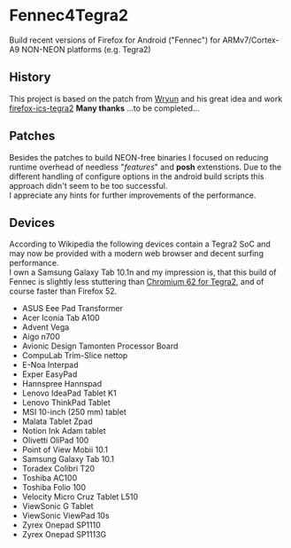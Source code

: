 # Fennec4Tegra2
 Build recent versions of Firefox for Android ("Fennec") for ARMv7/Cortex-A9 NON-NEON platforms (e.g. Tegra2) 

## History
This project is based on the patch from [Wryun](https://github.com/wryun/)
and his great idea and work
[firefox-ics-tegra2](https://github.com/wryun/firefox-ics-tegra2)
__Many thanks__
...to be completed...

## Patches
Besides the patches to build NEON-free binaries I focused on reducing
runtime overhead of needless "_features_" and __posh__ extenstions.
Due to the different handling of configure options in the android build
scripts this approach didn't seem to be too successful.  
I appreciate any hints for further improvements of the performance.

## Devices
According to Wikipedia the following devices contain a Tegra2 SoC and may
now be provided with a modern web browser and decent surfing performance.  
I own a Samsung Galaxy Tab 10.1n and my impression is, that this build of Fennec
is slightly less stuttering than [Chromium 62 for Tegra2](https://forum.xda-developers.com/galaxy-tab-10-1/development/app-chromium-m56-optimized-tegra-2-t3550210),
 and of course faster than Firefox 52.
- ASUS Eee Pad Transformer
- Acer Iconia Tab A100
- Advent Vega
- Aigo n700
- Avionic Design Tamonten Processor Board
- CompuLab Trim-Slice nettop
- E-Noa Interpad
- Exper EasyPad
- Hannspree Hannspad
- Lenovo IdeaPad Tablet K1
- Lenovo ThinkPad Tablet
- MSI 10-inch (250 mm) tablet
- Malata Tablet Zpad
- Notion Ink Adam tablet
- Olivetti OliPad 100
- Point of View Mobii 10.1
- Samsung Galaxy Tab 10.1
- Toradex Colibri T20
- Toshiba AC100
- Toshiba Folio 100
- Velocity Micro Cruz Tablet L510
- ViewSonic G Tablet
- ViewSonic ViewPad 10s
- Zyrex Onepad SP1110
- Zyrex Onepad SP1113G
